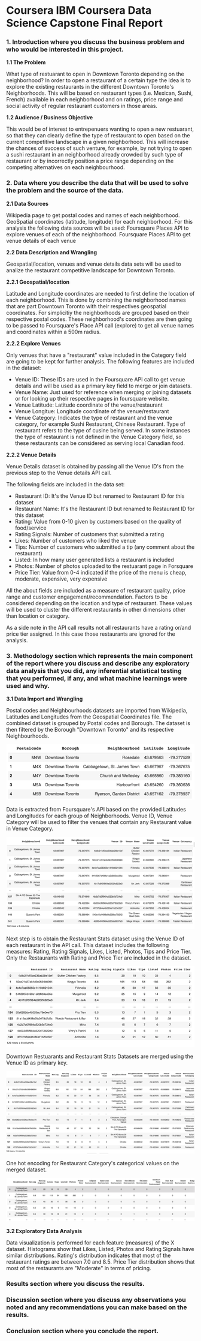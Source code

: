 # Coursera IBM Coursera Data Science Capstone Final Report

### 1. Introduction where you discuss the business problem and who would be interested in this project.

**1.1 The Problem**

What type of restuarant to open in Downtown Toronto depending on the neighborhood? In order to open a restaurant of a certain type the idea is to explore the existing restaurants in the different Downtown Toronto's Neighborhoods. This will be based on restaurant types (i.e. Mexican, Sushi, French) available in each neighborhood and on ratings, price range and social activity of regular restaurant customers in those areas. 

**1.2 Audience / Business Objective** 

This would be of interest to entrepenuers wanting to open a new restuarant, so that they can clearly define the type of restaurant to open based on the current competitive landscape in a given neighborhood.  This will increase the chances of success of such venture, for example, by not trying to open a sushi restaurant in an neighborhood already crowded by such type of restaurant or by incorrectly position a price range depending on the competing alternatives on each neighbourhood.

### 2. Data where you describe the data that will be used to solve the problem and the source of the data.

**2.1 Data Sources**

Wikipedia page to get postal codes and names of each neighborhood.
GeoSpatial coordinates (latitude, longitude) for each neighborhood.
For this analysis the following data sources will be used:
Foursquare Places API to explore venues of each of the neighborhood.
Foursquare Places API to get venue details of each venue

**2.2 Data Description and Wrangling**

Geospatial/location, venues and venue details data sets will be used to analize the restaurant competitive landscape for Downtown Toronto.

**2.2.1 Geospatial/location**

Latitude and Longitude coordinates are needed to first define the location of each neighborhood. This is done by combining the neighborhood names that are part Downtown Toronto with their respectives geospatial coordinates. For simplicitiy the neighborhoods are grouped based on their respective postal codes. These neighborhood's coordinates are then going to be passed to Foursquare's Place API call (explore) to get all venue names and coordinates within a 500m radius.  

**2.2.2 Explore Venues** 

Only venues that have a "restaurant" value included in the Category field are going to be kept for further analysis. The following features are included in the dataset:

* Venue ID:  These IDs are used in the Foursquare API call to get venue details and will be used as a primary key field to merge or join datasets.
* Venue Name: Just used for reference when merging or joining datasets or for looking up their respective pages in foursquare website.
* Venue Latitude:  Latitude coordinate of the venue/restaurant
* Venue Longitue:  Longitude coordinate of the venue/restaurant
* Venue Category: Indicates the type of restaurant and the venue category, for example Sushi Restaurant, Chinese Restaurant. Type of restaurant refers to the type of cusine being served. In some instances the type of restaurant is not defined in the Venue Category field, so these restaurants can be considered as serving local Canadian food.

**2.2.2 Venue Details**

Venue Details dataset is obtained by passing all the Venue ID's from the previous step to the Venue details API call.  

The following fields are included in the data set:

* Restaurant ID: It's the Venue ID but renamed to Restaurant ID for this dataset
* Restaurant Name: It's the Restaurant ID but renamed to Restaurant ID for this dataset
* Rating: Value from 0-10 given by customers based on the quality of food/service	
* Rating Signals: Number of customers that submitted a rating
* Likes: Number of customers who liked the venue	
* Tips: Number of customers who submitted a tip (any comment about the restaurant)	
* Listed:	In how many user generated lists a restaurant is included
* Photos: Number of photos uploaded to the restuarant page in Forsquare	
* Price Tier: Value from 0-4 indicated if the price of the menu is cheap, moderate, expensive, very expensive

All the about fields are included as a measure of restaurant quality, price range and customer engagement/recommendation.  Factors to be considered depending on the location and type of restaurant.  These values will be used to cluster the different restaurants in other dimensions other than location or category.

As a side note in the API call results not all restaurants have a rating or/and price tier assigned.  In this case those restaurants are ignored for the analysis.


### 3. Methodology section which represents the main component of the report where you discuss and describe any exploratory data analysis that you did, any inferential statistical testing that you performed, if any, and what machine learnings were used and why.

**3.1 Data Import and Wrangling**

Postal codes and Neighbourhoods datasets are imported from Wikipedia, Latitudes and Longitudes from the Geospatial Coordinates file. The combined dataset is grouped by Postal codes and Borough. The dataset is then filtered by the Borough "Downtown Toronto" and its respective Neighbourhoods.

![Image 1](https://github.com/aaguirrej/Coursera_Capstone/blob/master/Screen%20Shot%202020-03-31%20at%208.41.18%20PM.png)

Data is extracted from Foursquare's API based on the provided Latitudes and Longitudes for each group of Neighborhoods. Venue ID, Venue Category will be used to filter the venues that contain any Restaurant value in Venue Category.

![Image 2](https://github.com/aaguirrej/Coursera_Capstone/blob/master/Screen%20Shot%202020-03-31%20at%209.00.47%20PM.png)

Next step is to obtain the Restaurant Stats dataset using the Venue ID of each restaurant in the API call. This dataset includes the following measures: Rating, Rating Signals, Likes, Listed, Photos, Tips and Price Tier. Only the Restaurants with Rating and Price Tier are included in the dataset.

![Image 3](https://github.com/aaguirrej/Coursera_Capstone/blob/master/Screen%20Shot%202020-03-31%20at%209.03.15%20PM.png)

Downtown Restuarants and Restaurant Stats Datasets are merged using the Venue ID as primary key.

![Image 4](https://github.com/aaguirrej/Coursera_Capstone/blob/master/Screen%20Shot%202020-03-31%20at%209.07.36%20PM.png)

One hot encoding for Restaurant Category's categorical values on the merged dataset.

![Image 5](https://github.com/aaguirrej/Coursera_Capstone/blob/master/Screen%20Shot%202020-03-31%20at%209.09.56%20PM.png)

**3.2 Exploratory Data Analysis**

Data visualization is performed for each feature (measures) of the X dataset. Histograms show that Likes, Listed, Photos and Rating Signals have similar distributions. Rating's distribution indicates that most of the restaurant ratings are between 7.0 and 8.5. Price Tier distribution shows that most of the restaurants are "Moderate" in terms of pricing.



### Results section where you discuss the results.
### Discussion section where you discuss any observations you noted and any recommendations you can make based on the results.
### Conclusion section where you conclude the report.
